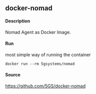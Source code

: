 ## docker-nomad

#### Description

Nomad Agent as Docker Image.

#### Run

most simple way of running the container

    docker run --rm 5gsystems/nomad

#### Source

https://github.com/5GS/docker-nomad
